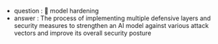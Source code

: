 - question : 🧱 model hardening
- answer : The process of implementing multiple defensive layers and security measures to strengthen an AI model against various attack vectors and improve its overall security posture